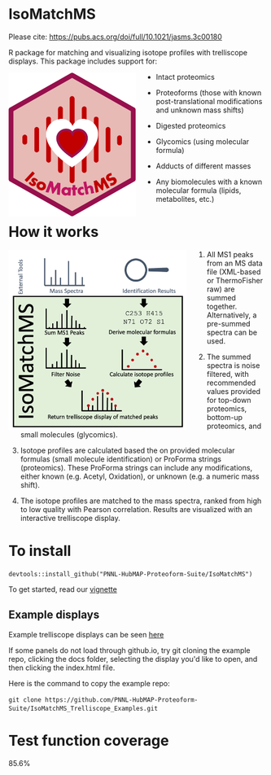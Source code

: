 # IsoMatchMS

Please cite: https://pubs.acs.org/doi/full/10.1021/jasms.3c00180

R package for matching and visualizing isotope profiles with trelliscope displays.
This package includes support for:

<img src="IsoMatchMS_Logo.png" alt="PSpecteR_Logo" style="width:250px;margin-right: 40px;" align="left"/>

* Intact proteomics 

* Proteoforms (those with known post-translational modifications and unknown mass shifts) 

* Digested proteomics 

* Glycomics (using molecular formula)

* Adducts of different masses

* Any biomolecules with a known molecular formula (lipids, metabolites, etc.)

# How it works

<img src="./inst/references/Logo.png" style="width:350px;margin-right: 40px;" align="left"/>

1. All MS1 peaks from an MS data file (XML-based or ThermoFisher raw) are summed together.
Alternatively, a pre-summed spectra can be used. 

2. The summed spectra is noise filtered, with recommended values provided for 
top-down proteomics, bottom-up proteomics, and small molecules (glycomics).

3. Isotope profiles are calculated based the on provided molecular formulas (small molecule
identification) or ProForma strings (proteomics). These ProForma strings can include
any modifications, either known (e.g. Acetyl, Oxidation), or unknown (e.g. a numeric
mass shift).

4. The isotope profiles are matched to the mass spectra,
ranked from high to low quality with Pearson correlation. Results are visualized with 
an interactive trelliscope display.

# To install 

`devtools::install_github("PNNL-HubMAP-Proteoform-Suite/IsoMatchMS")`

To get started, read our [vignette](https://pnnl-hubmap-proteoform-suite.github.io/IsoMatchMS/) 

## Example displays

Example trelliscope displays can be seen [here](https://pnnl-hubmap-proteoform-suite.github.io/IsoMatchMS_Trelliscope_Examples/)

If some panels do not load through github.io, try git cloning the example repo, clicking the docs folder, selecting the display you'd like to open, and then clicking the index.html file. 

Here is the command to copy the example repo: 

`git clone https://github.com/PNNL-HubMAP-Proteoform-Suite/IsoMatchMS_Trelliscope_Examples.git`

# Test function coverage

85.6%
